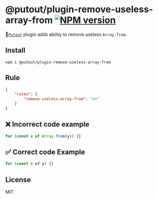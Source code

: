 # @putout/plugin-remove-useless-array-from [![NPM version][NPMIMGURL]][NPMURL]

[NPMIMGURL]: https://img.shields.io/npm/v/@putout/plugin-remove-useless-array-from.svg?style=flat&longCache=true
[NPMURL]: https://npmjs.org/package/@putout/plugin-remove-useless-array-from"npm"

🐊[`Putout`](https://github.com/coderaiser/putout) plugin adds ability to remove useless `Array.from`.

## Install

```
npm i @putout/plugin-remove-useless-array-from
```

## Rule

```json
{
    "rules": {
        "remove-useless-array-from": "on"
    }
}
```

## ❌ Incorrect code example

```js
for (const x of Array.from(y)) {}
```

## ✅ Correct code Example

```js
for (const x of y) {}
```

## License

MIT
